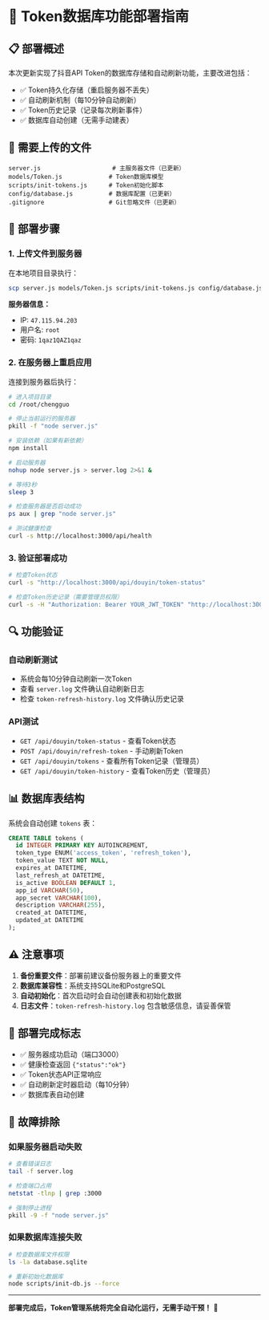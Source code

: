 # 🚀 Token数据库功能部署指南

## 📋 部署概述

本次更新实现了抖音API Token的数据库存储和自动刷新功能，主要改进包括：

- ✅ Token持久化存储（重启服务器不丢失）
- ✅ 自动刷新机制（每10分钟自动刷新）
- ✅ Token历史记录（记录每次刷新事件）
- ✅ 数据库自动创建（无需手动建表）

## 📁 需要上传的文件

```
server.js                    # 主服务器文件（已更新）
models/Token.js             # Token数据库模型
scripts/init-tokens.js      # Token初始化脚本
config/database.js          # 数据库配置（已更新）
.gitignore                  # Git忽略文件（已更新）
```

## 🔧 部署步骤

### 1. 上传文件到服务器

在本地项目目录执行：

```bash
scp server.js models/Token.js scripts/init-tokens.js config/database.js .gitignore root@47.115.94.203:/root/chengguo/
```

**服务器信息：**
- IP: `47.115.94.203`
- 用户名: `root`
- 密码: `1qaz1QAZ1qaz`

### 2. 在服务器上重启应用

连接到服务器后执行：

```bash
# 进入项目目录
cd /root/chengguo

# 停止当前运行的服务器
pkill -f "node server.js"

# 安装依赖（如果有新依赖）
npm install

# 启动服务器
nohup node server.js > server.log 2>&1 &

# 等待3秒
sleep 3

# 检查服务器是否启动成功
ps aux | grep "node server.js"

# 测试健康检查
curl -s http://localhost:3000/api/health
```

### 3. 验证部署成功

```bash
# 检查Token状态
curl -s "http://localhost:3000/api/douyin/token-status"

# 检查Token历史记录（需要管理员权限）
curl -s -H "Authorization: Bearer YOUR_JWT_TOKEN" "http://localhost:3000/api/douyin/token-history"
```

## 🔍 功能验证

### 自动刷新测试
- 系统会每10分钟自动刷新一次Token
- 查看 `server.log` 文件确认自动刷新日志
- 检查 `token-refresh-history.log` 文件确认历史记录

### API测试
- `GET /api/douyin/token-status` - 查看Token状态
- `POST /api/douyin/refresh-token` - 手动刷新Token
- `GET /api/douyin/tokens` - 查看所有Token记录（管理员）
- `GET /api/douyin/token-history` - 查看Token历史（管理员）

## 📊 数据库表结构

系统会自动创建 `tokens` 表：

```sql
CREATE TABLE tokens (
  id INTEGER PRIMARY KEY AUTOINCREMENT,
  token_type ENUM('access_token', 'refresh_token'),
  token_value TEXT NOT NULL,
  expires_at DATETIME,
  last_refresh_at DATETIME,
  is_active BOOLEAN DEFAULT 1,
  app_id VARCHAR(50),
  app_secret VARCHAR(100),
  description VARCHAR(255),
  created_at DATETIME,
  updated_at DATETIME
);
```

## ⚠️ 注意事项

1. **备份重要文件**：部署前建议备份服务器上的重要文件
2. **数据库兼容性**：系统支持SQLite和PostgreSQL
3. **自动初始化**：首次启动时会自动创建表和初始化数据
4. **日志文件**：`token-refresh-history.log` 包含敏感信息，请妥善保管

## 🎯 部署完成标志

- ✅ 服务器成功启动（端口3000）
- ✅ 健康检查返回 `{"status":"ok"}`
- ✅ Token状态API正常响应
- ✅ 自动刷新定时器启动（每10分钟）
- ✅ 数据库表自动创建

## 🔧 故障排除

### 如果服务器启动失败
```bash
# 查看错误日志
tail -f server.log

# 检查端口占用
netstat -tlnp | grep :3000

# 强制停止进程
pkill -9 -f "node server.js"
```

### 如果数据库连接失败
```bash
# 检查数据库文件权限
ls -la database.sqlite

# 重新初始化数据库
node scripts/init-db.js --force
```

---

**部署完成后，Token管理系统将完全自动化运行，无需手动干预！** 🎉